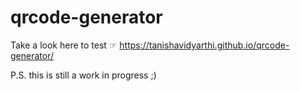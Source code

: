 # qrcode-generator

Take a look here to test ☞ https://tanishavidyarthi.github.io/qrcode-generator/

P.S. this is still a work in progress ;)
